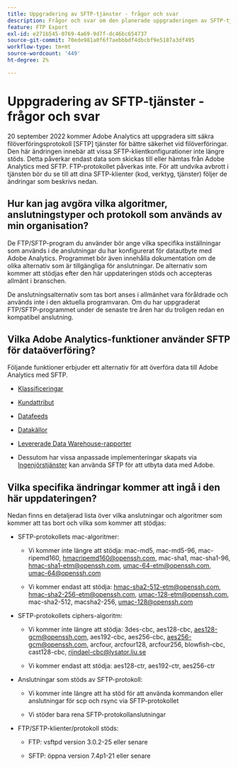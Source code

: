 ```yaml
---
title: Uppgradering av SFTP-tjänster - frågor och svar
description: Frågor och svar om den planerade uppgraderingen av SFTP-tjänster.
feature: FTP Export
exl-id: e271b545-0769-4a69-9d7f-dc46bc654737
source-git-commit: 70ede981a0f6f7aebbbdf4dbcbf9e5187a3df495
workflow-type: tm+mt
source-wordcount: '449'
ht-degree: 2%

---
```


# Uppgradering av SFTP-tjänster - frågor och svar

20 september 2022 kommer Adobe Analytics att uppgradera sitt säkra filöverföringsprotokoll [SFTP] tjänster för bättre säkerhet vid filöverföringar. Den här ändringen innebär att vissa SFTP-klientkonfigurationer inte längre stöds. Detta påverkar endast data som skickas till eller hämtas från Adobe Analytics med SFTP. FTP-protokollet påverkas inte. För att undvika avbrott i tjänsten bör du se till att dina SFTP-klienter (kod, verktyg, tjänster) följer de ändringar som beskrivs nedan.

## Hur kan jag avgöra vilka algoritmer, anslutningstyper och protokoll som används av min organisation?

De FTP/SFTP-program du använder bör ange vilka specifika inställningar som används i de anslutningar du har konfigurerat för datautbyte med Adobe Analytics. Programmet bör även innehålla dokumentation om de olika alternativ som är tillgängliga för anslutningar. De alternativ som kommer att stödjas efter den här uppdateringen stöds och accepteras allmänt i branschen.

De anslutningsalternativ som tas bort anses i allmänhet vara föråldrade och används inte i den aktuella programvaran. Om du har uppgraderat FTP/SFTP-programmet under de senaste tre åren har du troligen redan en kompatibel anslutning.

## Vilka Adobe Analytics-funktioner använder SFTP för dataöverföring?

Följande funktioner erbjuder ett alternativ för att överföra data till Adobe Analytics med SFTP.

* [Klassificeringar](https://experienceleague.adobe.com/docs/analytics/export/ftp-and-sftp/set-up-ftp-accounts/ftp-saint.html)

* [Kundattribut](https://experienceleague.adobe.com/docs/core-services/interface/services/customer-attributes/attributes.html?lang=en)

* [Datafeeds](https://experienceleague.adobe.com/docs/analytics/export/ftp-and-sftp/set-up-ftp-accounts/ftp-datafeeds.html)

* [Datakällor](https://experienceleague.adobe.com/docs/analytics/export/ftp-and-sftp/set-up-ftp-accounts/ftp-datasources.html)

* [Levererade Data Warehouse-rapporter](https://experienceleague.adobe.com/docs/analytics/export/ftp-and-sftp/set-up-ftp-accounts/ftp-dw-reports.html)

* Dessutom har vissa anpassade implementeringar skapats via [Ingenjörstjänster](https://experienceleague.adobe.com/docs/analytics/export/ftp-and-sftp/set-up-ftp-accounts/ftp-eng-services.html) kan använda SFTP för att utbyta data med Adobe.

## Vilka specifika ändringar kommer att ingå i den här uppdateringen?

Nedan finns en detaljerad lista över vilka anslutningar och algoritmer som kommer att tas bort och vilka som kommer att stödjas:

* SFTP-protokollets mac-algoritmer:

   * Vi kommer inte längre att stödja: mac-md5, mac-md5-96, mac-ripemd160, hmacripemd160@openssh.com, mac-sha1, mac-sha1-96, hmac-sha1-etm@openssh.com, umac-64-etm@openssh.com, umac-64@openssh.com

   * Vi kommer endast att stödja: hmac-sha2-512-etm@openssh.com, hmac-sha2-256-etm@openssh.com, umac-128-etm@openssh.com, mac-sha2-512, macsha2-256, umac-128@openssh.com

* SFTP-protokollets ciphers-algoritm:

   * Vi kommer inte längre att stödja: 3des-cbc, aes128-cbc, aes128-gcm@openssh.com, aes192-cbc, aes256-cbc, aes256-gcm@openssh.com, arcfour, arcfour128, arcfour256, blowfish-cbc, cast128-cbc, rijndael-cbc@lysator.liu.se

   * Vi kommer endast att stödja: aes128-ctr, aes192-ctr, aes256-ctr

* Anslutningar som stöds av SFTP-protokoll:

   * Vi kommer inte längre att ha stöd för att använda kommandon eller anslutningar för scp och rsync via SFTP-protokollet

   * Vi stöder bara rena SFTP-protokollanslutningar

* FTP/SFTP-klienter/protokoll stöds:

   * FTP: vsftpd version 3.0.2-25 eller senare

   * SFTP: öppna version 7.4p1-21 eller senare

